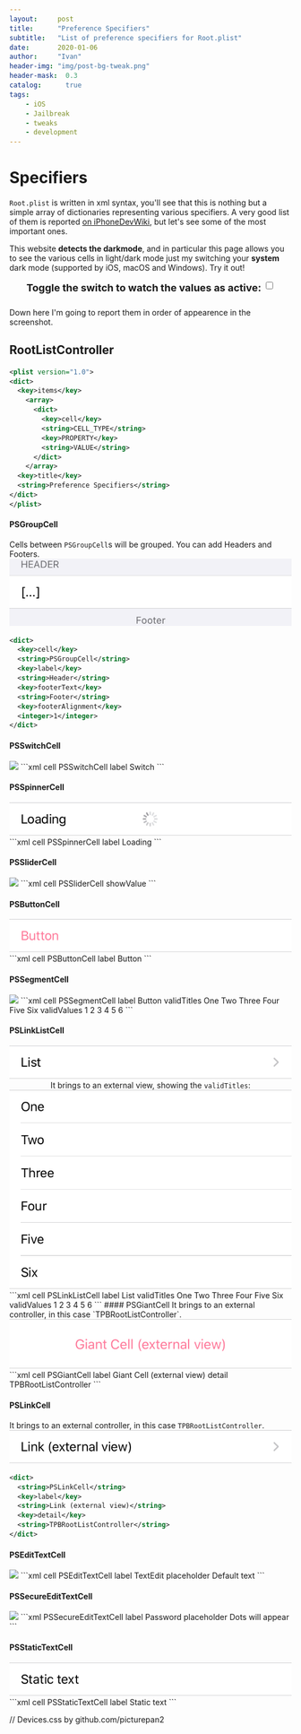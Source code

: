 ```yaml
---
layout:     post
title:      "Preference Specifiers"
subtitle:   "List of preference specifiers for Root.plist"
date:       2020-01-06
author:     "Ivan"
header-img: "img/post-bg-tweak.png"
header-mask:  0.3
catalog:      true
tags:
    - iOS
    - Jailbreak
    - tweaks
    - development
---
```


# Specifiers

`Root.plist` is written in xml syntax, you'll see that this is nothing but a simple array of dictionaries representing various specifiers. A very good list of them is reported [on iPhoneDevWiki](https://iphonedevwiki.net/index.php/Preferences_specifier_plist), but let's see some of the most important ones.

This website **detects the darkmode**, and in particular this page allows you to see the various cells in light/dark mode just my switching your **system** dark mode (supported by iOS, macOS and Windows). Try it out!

<!-- Rounded switch -->
<center><sub><b><font size="4.5">Toggle the switch to watch the values as active:</font></b></sub>
<label class="switch">
  <input onclick="toggleImgClass()" type="checkbox" id="toggle">
  <span class="slider round"></span>
</label>

<div id="iphone" class="device device-iphone-8 device-spacegray">
  <div class="device-frame">
    <img id="screenshot" class="device-content ps_deselected nomargin">
  </div>
  <div class="device-stripe"></div>
  <div class="device-header"></div>
  <div class="device-sensors"></div>
  <div class="device-btns"></div>
  <div class="device-power"></div>
</div>
</center>

Down here I'm going to report them in order of appearence in the screenshot.

## RootListController

```xml
<plist version="1.0">
<dict>
  <key>items</key>
    <array>
      <dict>
        <key>cell</key>
        <string>CELL_TYPE</string>
        <key>PROPERTY</key>
        <string>VALUE</string>
      </dict>
    </array>
  <key>title</key>
  <string>Preference Specifiers</string>
</dict>
</plist>
```

#### PSGroupCell
Cells between `PSGroupCell`s will be grouped. You can add Headers and Footers.
<img class="ps_group" src="/img/Specifiers/Group.png">
```xml
<dict>
  <key>cell</key>
  <string>PSGroupCell</string>
  <key>label</key>
  <string>Header</string>
  <key>footerText</key>
  <string>Footer</string>
  <key>footerAlignment</key>
  <integer>1</integer>
</dict>
```

#### PSSwitchCell
<img id="switch" class="ps_switch" src="/img/Specifiers/Switch.jpeg">
```xml
<dict>
  <key>cell</key>
  <string>PSSwitchCell</string>
  <key>label</key>
  <string>Switch</string>
</dict>
```

#### PSSpinnerCell
<img class="ps_spinner" src="/img/Specifiers/Spinner.jpeg">
```xml
<dict>
  <key>cell</key>
  <string>PSSpinnerCell</string>
  <key>label</key>
  <string>Loading</string>
</dict>
```

#### PSSliderCell
<img id="slider" class="ps_slider" src="/img/Specifiers/Slider.jpeg">
```xml
<dict>
  <key>cell</key>
  <string>PSSliderCell</string>
  <key>showValue</key>
  <true/>
</dict>
```

#### PSButtonCell
<img class="ps_button" src="/img/Specifiers/Button.jpeg">
```xml
<dict>
  <key>cell</key>
  <string>PSButtonCell</string>
  <key>label</key>
  <string>Button</string>
</dict>
```

#### PSSegmentCell
<img id="segment" class="ps_segment" src="/img/Specifiers/Segment.jpeg">
```xml
<dict>
  <key>cell</key>
  <string>PSSegmentCell</string>
  <key>label</key>
  <string>Button</string>
  <key>validTitles</key>
  <array>
    <string>One</string>
    <string>Two</string>
    <string>Three</string>
    <string>Four</string>
    <string>Five</string>
    <string>Six</string>
  </array>
  <key>validValues</key>
  <array>
    <string>1</string>
    <string>2</string>
    <string>3</string>
    <string>4</string>
    <string>5</string>
    <string>6</string>
  </array>
</dict>
```

#### PSLinkListCell
<img class="ps_list" src="/img/Specifiers/List.jpeg">
<center>It brings to an external view, showing the <code class="highlighter-rouge">validTitles</code>:</center>
<img class="ps_listview" src="/img/Specifiers/ListView.png">
```xml
<dict>
  <key>cell</key>
  <string>PSLinkListCell</string>
  <key>label</key>
  <string>List</string>
  <key>validTitles</key>
  <array>
    <string>One</string>
    <string>Two</string>
    <string>Three</string>
    <string>Four</string>
    <string>Five</string>
    <string>Six</string>
  </array>
  <key>validValues</key>
  <array>
    <string>1</string>
    <string>2</string>
    <string>3</string>
    <string>4</string>
    <string>5</string>
    <string>6</string>
  </array>
</dict>
```
#### PSGiantCell
It brings to an external controller, in this case `TPBRootListController`.
<img class="ps_giant" src="/img/Specifiers/Giant.jpeg">
```xml
<dict>
  <key>cell</key>
  <string>PSGiantCell</string>
  <key>label</key>
  <string>Giant Cell (external view)</string>
  <key>detail</key>
  <string>TPBRootListController</string>
</dict>
```

#### PSLinkCell
It brings to an external controller, in this case `TPBRootListController`.
<img class="ps_link" src="/img/Specifiers/Link.jpeg">
```xml
<dict>
  <string>PSLinkCell</string>
  <key>label</key>
  <string>Link (external view)</string>
  <key>detail</key>
  <string>TPBRootListController</string>
</dict>
```

#### PSEditTextCell
<img id="text" class="ps_text" src="/img/Specifiers/Text.jpeg">
```xml
<dict>
  <key>cell</key>
  <string>PSEditTextCell</string>
  <key>label</key>
  <string>TextEdit</string>
  <key>placeholder</key>
  <string>Default text</string>
</dict>
```

#### PSSecureEditTextCell
<img id="securetext" class="ps_securetext" src="/img/Specifiers/SecureText.jpeg">
```xml
<dict>
  <string>PSSecureEditTextCell</string>
  <key>label</key>
  <string>Password</string>
  <key>placeholder</key>
  <string>Dots will appear</string>
</dict>
```

#### PSStaticTextCell
<img class="ps_static" src="/img/Specifiers/Static.jpeg">
```xml
<dict>
  <key>cell</key>
  <string>PSStaticTextCell</string>
  <key>label</key>
  <string>Static text</string>
</dict>
```

// Devices.css by github.com/picturepan2
<link rel="stylesheet" href="/css/devices.css">
<script>
// Detects darkmode for iPhone
if (window.matchMedia && window.matchMedia('(prefers-color-scheme: dark)').matches) {
    document.getElementById("iphone").className = 'device device-iphone-8 device-spacegray';
}else{
    document.getElementById("iphone").className = 'device device-iphone-8 device-gold';
}
// Toggle javascript
function toggleImgClass(){
  if (toggle.checked){
    document.getElementById("screenshot").className = 'device-content ps_selected nomargin';
    document.getElementById("switch").className = 'ps_switch_active';
    document.getElementById("slider").className = 'ps_slider_active';
    document.getElementById("segment").className = 'ps_segment_active';
    document.getElementById("text").className = 'ps_text_active';
    document.getElementById("securetext").className = 'ps_securetext_active';
  }else{
    document.getElementById("screenshot").className = 'device-content ps_deselected nomargin';
    document.getElementById("switch").className = 'ps_switch';
    document.getElementById("slider").className = 'ps_slider';
    document.getElementById("segment").className = 'ps_segment';
    document.getElementById("text").className = 'ps_text';
    document.getElementById("securetext").className = 'ps_securetext';
  }
}
</script>
<style>
img{width:75%;}
.nomargin{margin: auto!important;}
.ps_selected{content:url("/img/Specifiers/Selected.png");}
.ps_deselected{content:url("/img/Specifiers/Deselected.png");}
.ps_switch{content:url("/img/Specifiers/Switch.jpeg");}
.ps_switch_active{content:url("/img/Specifiers/SwitchActive.jpeg");}
.ps_slider{content:url("/img/Specifiers/Slider.jpeg");}
.ps_slider_active{content:url("/img/Specifiers/SliderActive.jpeg");}
.ps_segment{content:url("/img/Specifiers/Segment.jpeg");}
.ps_segment_active{content:url("/img/Specifiers/SegmentActive.jpeg");}
.ps_text{content:url("/img/Specifiers/Text.jpeg");}
.ps_text_active{content:url("/img/Specifiers/TextActive.jpeg");}
.ps_securetext{content:url("/img/Specifiers/SecureText.jpeg");}
.ps_securetext_active{content:url("/img/Specifiers/SecureTextActive.jpeg");}
@media (prefers-color-scheme: dark) {
  .ps_selected{content:url("/img/Specifiers/Selected Dark.png");}
  .ps_deselected{content:url("/img/Specifiers/Deselected Dark.png");}
  .ps_group{content:url("/img/Specifiers/Group Dark.png");}
  .ps_switch{content:url("/img/Specifiers/Switch Dark.jpeg");}
  .ps_switch_active{content:url("/img/Specifiers/SwitchActive Dark.jpeg");}
  .ps_spinner{content:url("/img/Specifiers/Spinner Dark.jpeg");}
  .ps_slider{content:url("/img/Specifiers/Slider Dark.jpeg");}
  .ps_slider_active{content:url("/img/Specifiers/SliderActive Dark.jpeg");}
  .ps_button{content:url("/img/Specifiers/Button Dark.jpeg");}
  .ps_segment{content:url("/img/Specifiers/Segment Dark.jpeg");}
  .ps_segment_active{content:url("/img/Specifiers/SegmentActive Dark.jpeg");}
  .ps_list{content:url("/img/Specifiers/List Dark.jpeg");}
  .ps_listview{content:url("/img/Specifiers/ListView Dark.png");}
  .ps_giant{content:url("/img/Specifiers/Giant Dark.jpeg");}
  .ps_link{content:url("/img/Specifiers/Link Dark.jpeg");}
  .ps_text{content:url("/img/Specifiers/Text Dark.jpeg");}
  .ps_text_active{content:url("/img/Specifiers/TextActive Dark.jpeg");}
  .ps_securetext{content:url("/img/Specifiers/SecureText Dark.jpeg");}
  .ps_securetext_active{content:url("/img/Specifiers/SecureTextActive Dark.jpeg");}
  .ps_static{content:url("/img/Specifiers/Static Dark.jpeg");}
}
@media (min-width:320px)  {
  img{width:100%;}
  .device{
    zoom: 0.70;
    margin:auto;
    -moz-transform: scale(0.75);
}
}
</style>
